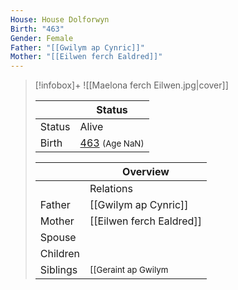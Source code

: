 ```yaml
---
House: House Dolforwyn
Birth: "463"
Gender: Female
Father: "[[Gwilym ap Cynric]]"
Mother: "[[Eilwen ferch Ealdred]]"
---
```


> [!infobox]+
> ![[Maelona ferch Eilwen.jpg|cover]]
>
> || Status   |
> | ---- | ---- |
> |Status| Alive|
> |Birth| [463](463) <small>(Age NaN)</small> |
>
> || Overview   |
> | ---- | ---- |
> || Relations   |
> | Father | [[Gwilym ap Cynric]] |
> | Mother | [[Eilwen ferch Ealdred]] |
> | Spouse |  |
> | Children| |
> | Siblings | <small>[[Geraint ap Gwilym|Geraint ap Gwilym]] (Older brother), [[Madoc ap Gwilym|Madoc ap Gwilym]] (Younger brother)</small> |

